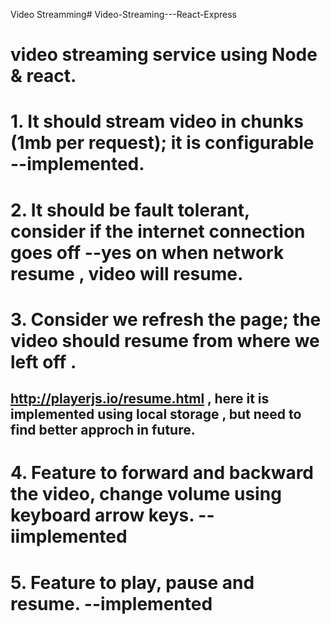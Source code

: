 Video Streamming# Video-Streaming---React-Express


# video streaming service using Node & react.
# 1. It should stream video in chunks (1mb per request); it is configurable --implemented.
# 2. It should be fault tolerant, consider if the internet connection goes off --yes on when network resume , video will resume.
# 3. Consider we refresh the page; the video should resume from where we left off .
  ##   http://playerjs.io/resume.html , here it is implemented using local storage , but need to find better approch in future.
# 4. Feature to forward and backward the video, change volume using keyboard arrow keys. -- iimplemented
# 5. Feature to play, pause and resume.  --implemented